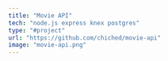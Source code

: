 ```yaml
---
title: "Movie API"
tech: "node.js express knex postgres"
type: "#project"
url: "https://github.com/chiched/movie-api"
image: "movie-api.png"
---
```

